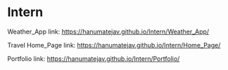 # Intern

Weather_App link: https://hanumatejav.github.io/Intern/Weather_App/

Travel Home_Page link: https://hanumatejav.github.io/Intern/Home_Page/

Portfolio link: https://hanumatejav.github.io/Intern/Portfolio/
